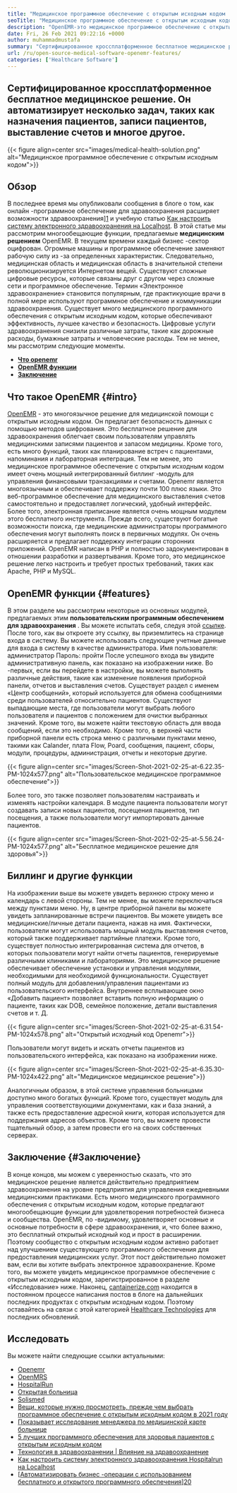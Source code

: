```yaml
---
title: "Медицинское программное обеспечение с открытым исходным кодом | OpenEMR функции" 
seoTitle: "Медицинское программное обеспечение с открытым исходным кодом | OpenEMR функции" 
description: "OpenEMR-это медицинское программное обеспечение с открытым исходным кодом для управления медицинской практикой и ресурсами. Пройдите через этот пост, чтобы узнать о его важных функциях." 
date: Fri, 26 Feb 2021 09:22:16 +0000
author: muhammadmustafa
summary: "Сертифицированное кроссплатформенное бесплатное медицинское решение. Он автоматизирует несколько задач, таких как назначения пациентов, записи пациентов, выставление счетов и многое другое." 
url: /ru/open-source-medical-software-openemr-features/
categories: ['Healthcare Software']
---
```


## Сертифицированное кроссплатформенное бесплатное медицинское решение. Он автоматизирует несколько задач, таких как назначения пациентов, записи пациентов, выставление счетов и многое другое.

{{< figure align=center src="images/medical-health-solution.png" alt="Медицинское программное обеспечение с открытым исходным кодом">}}


## Обзор
В последнее время мы опубликовали сообщения в блоге о том, как онлайн -программное обеспечение для здравоохранения расширяет возможности здравоохранения][1] и учебную статью [Как настроить систему электронного здравоохранения на Localhost][2]. В этой статье мы рассмотрим многообещающие функции, предлагаемые **медицинским решением** OpenEMR. В текущем времени каждый бизнес -сектор оцифрован. Огромные машины и программное обеспечение заменяют рабочую силу из -за определенных характеристик. Следовательно, медицинская область и медицинская область в значительной степени революционизируется Интернетом вещей. Существуют сложные цифровые ресурсы, которые связаны друг с другом через сложные сети и программное обеспечение. Термин «Электронное здравоохранение» становится популярным, где практикующие врачи в полной мере используют программное обеспечение и коммуникации здравоохранения.
Существует много медицинского программного обеспечения с открытым исходным кодом, которые обеспечивают эффективность, лучшее качество и безопасность. Цифровые услуги здравоохранения снизили различные затраты, такие как дорожные расходы, бумажные затраты и человеческие расходы. Тем не менее, мы рассмотрим следующие моменты.
* [ **Что openemr** ][3]
* [ **OpenEMR функции** ][4]
* [ **Заключение** ][5]

## Что такое OpenEMR {#intro}

[OpenEMR][6] - это многоязычное решение для медицинской помощи с открытым исходным кодом. Он предлагает безопасность данных с помощью методов шифрования. Это бесплатное решение для здравоохранения облегчает своим пользователям управлять медицинскими записями пациентов и запасом медицины. Кроме того, есть много функций, таких как планирование встреч с пациентами, напоминания и лабораторная интеграция. Тем не менее, это медицинское программное обеспечение с открытым исходным кодом имеет очень мощный интегрированный биллинг -модуль для управления финансовыми транзакциями и счетами. Openemr является многоязычным и обеспечивает поддержку почти 100 плюс языки.
Это веб-программное обеспечение для медицинского выставления счетов самостоятельно и предоставляет логический, удобный интерфейс. Более того, электронная приписание является очень мощным модулем этого бесплатного инструмента. Прежде всего, существуют богатые возможности поиска, где медицинские администраторы программного обеспечения могут выполнять поиск в первичных модулях. Он очень расширяется и предлагает поддержку интеграции сторонних приложений. OpenEMR написан в PHP и полностью задокументирован в отношении разработки и развертывания. Кроме того, это медицинское решение легко настроить и требует простых требований, таких как Apache, PHP и MySQL.

## OpenEMR функции {#features}

В этом разделе мы рассмотрим некоторые из основных модулей, предлагаемых этим **пользовательским программным обеспечением для здравоохранения** .
Вы можете испытать себя, следуя этой [ссылке][7]. После того, как вы откроете эту ссылку, вы приземлитесь на странице входа в систему. Вы можете использовать следующие учетные данные для входа в систему в качестве администратора.
Имя пользователя: администратор
Пароль: пройти
После успешного входа вы увидите административную панель, как показано на изображении ниже.
Во -первых, если вы перейдете в настройки, вы можете выполнять различные действия, такие как изменение появления приборной панели, отчетов и выставления счетов. Существует раздел с именем «Центр сообщений», который используется для обмена сообщениями среди пользователей относительно пациентов. Существуют выпадающие места, где пользователи могут выбрать любого пользователя и пациентов с положением для очистки выбранных значений. Кроме того, вы можете найти текстовую область для ввода сообщений, если это необходимо. Кроме того, в верхней части приборной панели есть строка меню с различными пунктами меню, такими как Calander, плата Flow, Poard, сообщения, пациент, сборы, модули, процедуры, администрация, отчеты и некоторые другие.

{{< figure align=center src="images/Screen-Shot-2021-02-25-at-6.22.35-PM-1024x577.png" alt="Пользовательское медицинское программное обеспечение">}}

Более того, это также позволяет пользователям настраивать и изменять настройки календаря. В модуле пациента пользователи могут создавать записи новых пациентов, посещения пациентов, тип посещения, а также пользователи могут импортировать данные пациентов.

{{< figure align=center src="images/Screen-Shot-2021-02-25-at-5.56.24-PM-1024x577.png" alt="Бесплатное медицинское решение для здоровья">}}


## Биллинг и другие функции
На изображении выше вы можете увидеть верхнюю строку меню и календарь с левой стороны. Тем не менее, вы можете переключаться между пунктами меню. Ну, в центре приборной панели вы можете увидеть запланированные встречи пациентов. Вы можете увидеть все медицинские/личные детали пациента, нажав на имя. Фактически, пользователи могут использовать мощный модуль выставления счетов, который также поддерживает партийные платежи. Кроме того, существует полностью интегрированная система для отчетов, в которых пользователи могут найти отчеты пациентов, генерируемые различными клиниками и лабораториями. Это медицинское решение обеспечивает обеспечение установки и управления модулями, необходимыми для необходимой функциональности.
Существует полный модуль для добавления/управления пациентами из пользовательского интерфейса. Внутреннее всплывающее окно «Добавить пациент» позволяет вставить полную информацию о пациенте, таких как DOB, семейное положение, детали выставления счетов и т. Д.

{{< figure align=center src="images/Screen-Shot-2021-02-25-at-6.31.54-PM-1024x578.png" alt="Открытый исходный код Openemr">}}

Пользователи могут видеть и искать отчеты пациентов из пользовательского интерфейса, как показано на изображении ниже.

{{< figure align=center src="images/Screen-Shot-2021-02-25-at-6.35.30-PM-1024x422.png" alt="Медицинское медицинское решение">}}

Аналогичным образом, в этой системе управления больницами доступно много богатых функций. Кроме того, существует модуль для управления соответствующими документами, как и база знаний, а также есть предоставление адресной книги, которая используется для поддержания адресов объектов. Кроме того, вы можете провести тщательный обзор, а затем провести его на своих собственных серверах.

## Заключение {#Заключение}

В конце концов, мы можем с уверенностью сказать, что это медицинское решение является действительно предприятием здравоохранения на уровне предприятия для управления ежедневными медицинскими практиками. Есть много медицинского программного обеспечения с открытым исходным кодом, которые предлагают многообещающие функции для удовлетворения потребностей бизнеса и сообщества. OpenEMR, по -видимому, удовлетворяет основные и основные потребности в сфере здравоохранения, и, что более важно, это бесплатный открытый исходный код и прост в расширении. Поэтому сообщество с открытым исходным кодом активно работает над улучшением существующего программного обеспечения для предоставления медицинских услуг. Этот пост действительно поможет вам, если вы хотите выбрать электронное здравоохранение. Кроме того, вы можете увидеть медицинское программное обеспечение с открытым исходным кодом, зарегистрированное в разделе «Исследование» ниже. Наконец, [cantainerize.com][8] находится в постоянном процессе написания постов в блоге на дальнейших последних продуктах с открытым исходным кодом. Поэтому оставайтесь на связи с этой категорией [Healthcare Technologies][9] для последних обновлений.

## Исследовать
Вы можете найти следующие ссылки актуальными:
  * [Openemr][10]
  * [OpenMRS][11]
  * [HospitalRun][12]
  * [Открытая больница][13]
  * [Solismed][14]
  * [Вещи, которые нужно просмотреть, прежде чем выбрать программное обеспечение с открытым исходным кодом в 2021 году][15]
  * [Показывает исследование менеджера по медицинской карте больнице][16]
  * [5 лучших программного обеспечения для здоровья пациентов с открытым исходным кодом][17]
  * [Технология в здравоохранении | Влияние на здравоохранение][18]
  * [Как настроить систему электронного здравоохранения Hospitalrun на Localhost][2]
  * [[Автоматизировать бизнес -операции с использованием бесплатного и открытого программного обеспечения][19]][20]



[1]: https://blog.containerize.com/2021/02/12/how-online-healthcare-software-empowers-healthcare-industry/
[2]: https://blog.containerize.com/healthcare-software/how-to-install-hospitalrun-hospital-management-system/
[3]: #intro
[4]: #features
[5]: #Conclusion
[6]: https://products.containerize.com/healthcare-technologies/openemr
[7]: https://demo.openemr.io/openemr
[8]: https://www.containerize.com/
[9]: https://products.containerize.com/health-care-technologies
[10]: https://products.containerize.com/health-care-technologies/openemr
[11]: https://products.containerize.com/health-care-technologies/openmrs
[12]: https://products.containerize.com/healthcare-technologies/hospitalrun
[13]: https://products.containerize.com/healthcare-technologies/open-hospital
[14]: https://products.containerize.com/healthcare-technologies/solismed
[15]: https://blog.containerize.com/cmdb-software/things-to-review-before-opting-open-source-software-in-2021/
[16]: https://blog.containerize.com/healthcare-software/features-exploration-of-medical-record-manager-hospitalrun/
[17]: https://blog.containerize.com/2021/03/05/top-5-open-source-patient-record-management-software/
[18]: https://blog.containerize.com/2021/02/12/technology-in-healthcare-impact-on-healthcare-industry/
[19]: https://blog.containerize.com/blogging/automate-business-operations-using-open-source-software/
[20]: https://blog.containerize.com/healthcare-software/how-to-install-hospitalrun-hospital-management-system/
